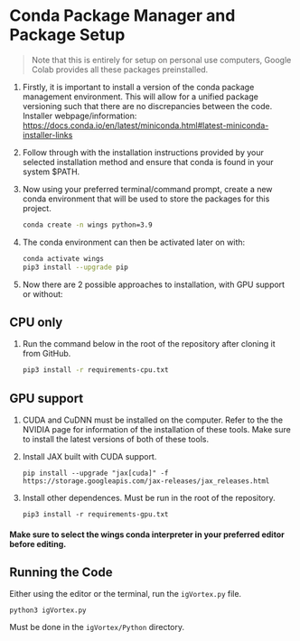 # Conda Package Manager and Package Setup

> Note that this is entirely for setup on personal use computers, Google Colab provides all these packages preinstalled.

1. Firstly, it is important to install a version of the conda package management environment. This will allow for a unified package versioning such that there are no discrepancies between the code. Installer webpage/information: https://docs.conda.io/en/latest/miniconda.html#latest-miniconda-installer-links

2. Follow through with the installation instructions provided by your selected installation method and ensure that conda is found in your system $PATH.

3. Now using your preferred terminal/command prompt, create a new conda environment that will be used to store the packages for this project.

   ```bash
   conda create -n wings python=3.9
   ```

4. The conda environment can then be activated later on with:

   ```bash
   conda activate wings
   pip3 install --upgrade pip
   ```

5. Now there are 2 possible approaches to installation, with GPU support or without:

## CPU only

1. Run the command below in the root of the repository after cloning it from GitHub.

   ```bash
   pip3 install -r requirements-cpu.txt
   ```

## GPU support

1. CUDA and CuDNN must be installed on the computer. Refer to the the NVIDIA page for information of the installation of these tools. Make sure to install the latest versions of both of these tools.

2. Install JAX built with CUDA support.

   ```
   pip install --upgrade "jax[cuda]" -f https://storage.googleapis.com/jax-releases/jax_releases.html
   ```

3. Install other dependences. Must be run in the root of the repository.

   ```
   pip3 install -r requirements-gpu.txt
   ```

#### Make sure to select the wings conda interpreter in your preferred editor before editing.

## Running the Code

Either using the editor or the terminal, run the `igVortex.py` file.

```
python3 igVortex.py
```

Must be done in the `igVortex/Python` directory.

